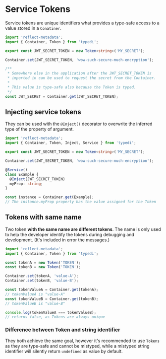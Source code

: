 # Service Tokens

Service tokens are unique identifiers what provides a type-safe access to a value stored in a `Conatiner`.

```ts
import 'reflect-metadata';
import { Container, Token } from 'typedi';

export const JWT_SECRET_TOKEN = new Token<string>('MY_SECRET');

Container.set(JWT_SECRET_TOKEN, 'wow-such-secure-much-encryption');

/**
 * Somewhere else in the application after the JWT_SECRET_TOKEN is
 * imported in can be used to request the secret from the Container.
 *
 * This value is type-safe also because the Token is typed.
 */
const JWT_SECRET = Container.get(JWT_SECRET_TOKEN);
```

## Injecting service tokens

They can be used with the `@Inject()` decorator to overwrite the inferred type of the property of argument.

```ts
import 'reflect-metadata';
import { Container, Token, Inject, Service } from 'typedi';

export const JWT_SECRET_TOKEN = new Token<string>('MY_SECRET');

Container.set(JWT_SECRET_TOKEN, 'wow-such-secure-much-encryption');

@Service()
class Example {
  @Inject(JWT_SECRET_TOKEN)
  myProp: string;
}

const instance = Container.get(Example);
// The instance.myProp property has the value assigned for the Token
```

## Tokens with same name

Two token **with the same name are different tokens**. The name is only used to help the developer identify the tokens
during debugging and development. (It's included in error the messages.)

```ts
import 'reflect-metadata';
import { Container, Token } from 'typedi';

const tokenA = new Token('TOKEN');
const tokenB = new Token('TOKEN');

Container.set(tokenA, 'value-A');
Container.set(tokenB, 'value-B');

const tokenValueA = Container.get(tokenA);
// tokenValueA is "value-A"
const tokenValueB = Container.get(tokenB);
// tokenValueB is "value-B"

console.log(tokenValueA === tokenValueB);
// returns false, as Tokens are always unique
```

### Difference between Token and string identifier

They both achieve the same goal, however it's recommended to use `Tokens` as they are type-safe and cannot be mistyped,
while a mistyped string identifier will silently return `undefined` as value by default.
